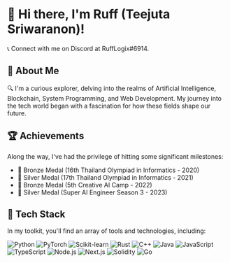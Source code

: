 # 👋 Hi there, I'm Ruff (Teejuta Sriwaranon)!

📞 Connect with me on Discord at RuffLogix#6914. 

## 🐰 About Me

🔍 I'm a curious explorer, delving into the realms of Artificial Intelligence, Blockchain, System Programming, and Web Development. My journey into the tech world began with a fascination for how these fields shape our future.

## 🏆 Achievements

Along the way, I've had the privilege of hitting some significant milestones:

- 🥉 Bronze Medal (16th Thailand Olympiad in Informatics - 2020)
- 🥈 Silver Medal (17th Thailand Olympiad in Informatics - 2021)
- 🥉 Bronze Medal (5th Creative AI Camp - 2022)
- 🥈 Silver Medal (Super AI Engineer Season 3 - 2023)

## 🚀 Tech Stack

In my toolkit, you'll find an array of tools and technologies, including:

![Python](https://img.shields.io/badge/Python-3776AB?style=for-the-badge&logo=python&logoColor=white)
![PyTorch](https://img.shields.io/badge/PyTorch-EE4C2C?style=for-the-badge&logo=pytorch&logoColor=white)
![Scikit-learn](https://img.shields.io/badge/Scikit--learn-F7931E?style=for-the-badge&logo=scikit-learn&logoColor=white)
![Rust](https://img.shields.io/badge/Rust-E57300?style=for-the-badge&logo=rust&logoColor=white)
![C++](https://img.shields.io/badge/C++-4CAF50?style=for-the-badge&logo=cplusplus&logoColor=white)
![Java](https://img.shields.io/badge/Java-FF0000?style=for-the-badge&logo=java&logoColor=white)
![JavaScript](https://img.shields.io/badge/JavaScript-F7DF1E?style=for-the-badge&logo=javascript&logoColor=white)
![TypeScript](https://img.shields.io/badge/TypeScript-3178C6?style=for-the-badge&logo=typescript&logoColor=white)
![Node.js](https://img.shields.io/badge/Node.js-339933?style=for-the-badge&logo=node-dot-js&logoColor=white)
![Next.js](https://img.shields.io/badge/Next.js-000000?style=for-the-badge&logo=next-dot-js&logoColor=white)
![Solidity](https://img.shields.io/badge/Solidity-563C5C?style=for-the-badge&logo=solidity&logoColor=white)
![Go](https://img.shields.io/badge/Go-00ADD8?style=for-the-badge&logo=go&logoColor=white)
